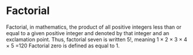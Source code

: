 # Factorial
Factorial, in mathematics, the product of all positive integers less than or equal to a given positive integer and denoted by that integer and an exclamation point. 
Thus, factorial seven is written 5!, 
meaning 1 × 2 × 3 × 4 × 5 =120 
Factorial zero is defined as equal to 1.

